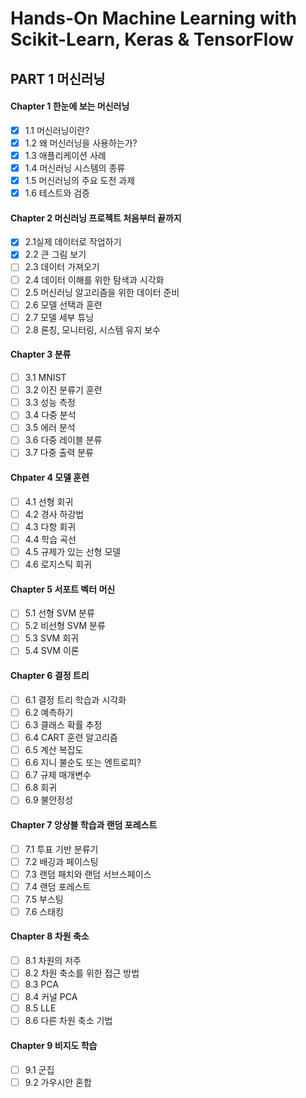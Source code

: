 # Hands-On Machine Learning with Scikit-Learn, Keras & TensorFlow

## PART 1 머신러닝

#### Chapter 1 한눈에 보는 머신러닝
- [x] 1.1 머신러닝이란?
- [x] 1.2 왜 머신러닝을 사용하는가?
- [x] 1.3 애플리케이션 사례
- [x] 1.4 머신러닝 시스템의 종류
- [x] 1.5 머신러닝의 주요 도전 과제
- [x] 1.6 테스트와 검증
#### Chapter 2 머신러닝 프로젝트 처음부터 끝까지
- [x] 2.1실제 데이터로 작업하기
- [x] 2.2 큰 그림 보기
- [ ] 2.3 데이터 가져오기
- [ ] 2.4 데이터 이해를 위한 탐색과 시각화
- [ ] 2.5 머신러닝 알고리즘을 위한 데이터 준비
- [ ] 2.6 모델 선택과 훈련
- [ ] 2.7 모델 세부 튜닝
- [ ] 2.8 론칭, 모니터링, 시스템 유지 보수
#### Chapter 3 분류
- [ ] 3.1 MNIST
- [ ] 3.2 이진 분류기 훈련
- [ ] 3.3 성능 측정
- [ ] 3.4 다중 분석
- [ ] 3.5 에러 분석
- [ ] 3.6 다중 레이블 분류
- [ ] 3.7 다중 출력 분류
#### Chpater 4 모델 훈련
- [ ] 4.1 선형 회귀
- [ ] 4.2 경사 하강법
- [ ] 4.3 다항 회귀
- [ ] 4.4 학습 곡선
- [ ] 4.5 규제가 있는 선형 모델
- [ ] 4.6 로지스틱 회귀
#### Chapter 5 서포트 벡터 머신
- [ ] 5.1 선형 SVM 분류
- [ ] 5.2 비선형 SVM 분류
- [ ] 5.3 SVM 회귀
- [ ] 5.4 SVM 이론
#### Chapter 6 결정 트리
- [ ] 6.1 결정 트리 학습과 시각화
- [ ] 6.2 예측하기
- [ ] 6.3 클래스 확률 추정
- [ ] 6.4 CART 훈련 알고리즘
- [ ] 6.5 계산 복잡도
- [ ] 6.6 지니 불순도 또는 엔트로피?
- [ ] 6.7 규제 매개변수
- [ ] 6.8 회귀
- [ ] 6.9 불안정성
#### Chapter 7 앙상블 학습과 랜덤 포레스트
- [ ] 7.1 투표 기반 분류기
- [ ] 7.2 배깅과 페이스팅
- [ ] 7.3 랜덤 패치와 랜덤 서브스페이스
- [ ] 7.4 랜덤 포레스트
- [ ] 7.5 부스팅
- [ ] 7.6 스태킹
#### Chapter 8 차원 축소
- [ ] 8.1 차원의 저주
- [ ] 8.2 차원 축소를 위한 접근 방법
- [ ] 8.3 PCA
- [ ] 8.4 커널 PCA
- [ ] 8.5 LLE
- [ ] 8.6 다른 차원 축소 기법
#### Chapter 9 비지도 학습
- [ ] 9.1 군집
- [ ] 9.2 가우시안 혼합
